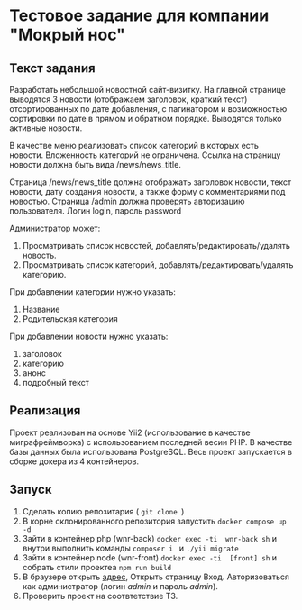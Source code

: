 # Тестовое задание для компании "Мокрый нос"

## Текст задания

Разработать небольшой новостной сайт-визитку. На главной странице выводятся 3 новости (отображаем заголовок, краткий текст) отсортированных по дате добавления, с пагинатором и возможностью сортировки по дате в прямом и обратном порядке. Выводятся только активные новости.

В качестве меню реализовать список категорий в которых есть новости. Вложенность
категорий не ограничена. Ссылка на страницу новости должна быть вида /news/news_title.

Страница /news/news_title должна отображать заголовок новости, текст новости, дату
создания новости, а также форму с комментариями под новостью.
Страница /admin должна проверять авторизацию пользователя. Логин login, пароль
password

Администратор может:
1. Просматривать список новостей, добавлять/редактировать/удалять новость.
2. Просматривать список категорий, добавлять/редактировать/удалять категорию.

При добавлении категории нужно указать:
1. Название
2. Родительская категория

При добавлении новости нужно указать:
1. заголовок
2. категорию
3. анонс
4. подробный текст


## Реализация

Проект реализован на основе Yii2 (использование в качестве миграфреймворка) с использованием последней весии PHP. В качестве базы данных была использована PostgreSQL. Весь проект запускается в сборке  докера из 4 контейнеров.

## Запуск

1. Сделать копию репозитария  ( ```git clone ```)
2. В корне склонированного репозитория запустить ```docker compose up -d ```
3. Зайти в контейнер php (wnr-back) ``` docker exec -ti  wnr-back sh ```  и внутри выполнить команды ```composer i ```  и ``` ./yii migrate ```
4. Зайти в контейнер node (wnr-front)  ``` docker exec -ti  [front] sh ``` и собрать стили проектеа ``` npm run build ```
5. В браузере открыть [адрес](http://127.0.0.1:8080), Открыть страницу Вход. Авторизоваться как администратор (логин *admin* и пароль *admin*).
6. Проверить проект на соотвтетствие ТЗ.